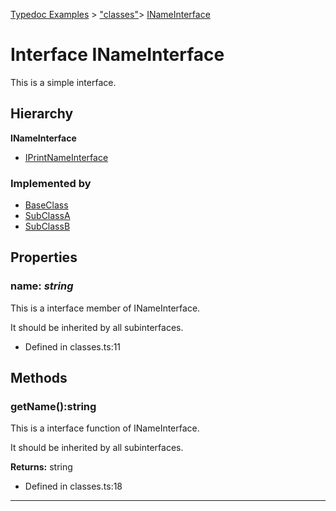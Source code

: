[Typedoc Examples](../index.md) >  ["classes"](../modules/_classes_.md)>  [INameInterface](../interfaces/_classes_.inameinterface.md)
# Interface INameInterface


<p>This is a simple interface.</p>








## Hierarchy
**INameInterface**

* [IPrintNameInterface](../interfaces/_classes_.iprintnameinterface.md)




### Implemented by
 
* [BaseClass](../classes/_classes_.baseclass.md)
* [SubClassA](../classes/_classes_.subclassa.md)
* [SubClassB](../classes/_classes_.subclassb.md)
 







## Properties

<a id="name"></a>

### **name**:  *string* 


<p>This is a interface member of INameInterface.</p>


<p>It should be inherited by all subinterfaces.</p>








* Defined in classes.ts:11








## Methods

<a id="getname"></a>
### getName():string



<p>This is a interface function of INameInterface.</p>


<p>It should be inherited by all subinterfaces.</p>








**Returns:** string







* Defined in classes.ts:18









---



